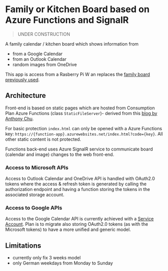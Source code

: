 # Family or Kitchen Board based on Azure Functions and SignalR

> UNDER CONSTRUCTION

A family calendar / kitchen board which shows information from

- from a Google Calendar
- from an Outlook Calendar
- random images from OneDrive

This app is access from a Rasberry Pi W an replaces the [family board previously used](https://www.hanselman.com/blog/HowToBuildAWallMountedFamilyCalendarAndDashboardWithARaspberryPiAndCheapMonitor.aspx).

## Architecture

Front-end is based on static pages which are hosted from Consumption Plan Azure Functions (class `StaticFileServer`)- derived from this [blog by Anthony Chu](https://anthonychu.ca/post/azure-functions-static-file-server/).

For basic protection `index.html` can only be opened with a Azure Functions key: `https://{function-app}.azurewebsites.net/index.html?code={key}`. All other static content is not protected.

Functions back-end uses Azure SignalR service to communicate board (calendar and image) changes to the web front-end.

### Access to Microsoft APIs

Access to Outlook Calendar and OneDrive API is handled with OAuth2.0 tokens where the access & refresh token is generated by calling the authorization endpoint and having a function storing the tokens in the associated storage account.

### Access to Google APIs

Access to the Google Calendar API is currently achieved with a [Service Account](https://cloud.google.com/iam/docs/service-accounts). Plan is to migrate also storing OAuth2.0 tokens (as with the Microsoft tokens) to have a more unified and generic model.

## Limitations

- currently only fix 3 weeks model
- only German weekdays from Monday to Sunday
